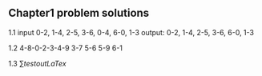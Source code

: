 ## Chapter1 problem solutions
1.1
input 0-2, 1-4, 2-5, 3-6, 0-4, 6-0, 1-3
output: 0-2, 1-4, 2-5, 3-6, 6-0, 1-3

1.2
4-8-0-2-3-4-9
3-7
5-6
5-9
6-1

1.3
$\sum testout LaTex$ 
